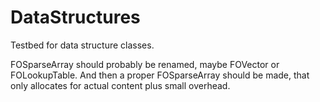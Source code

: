 DataStructures
==============

Testbed for data structure classes.

FOSparseArray should probably be renamed, maybe FOVector or FOLookupTable. 
And then a proper FOSparseArray should be made, that only allocates for actual content plus small overhead.
